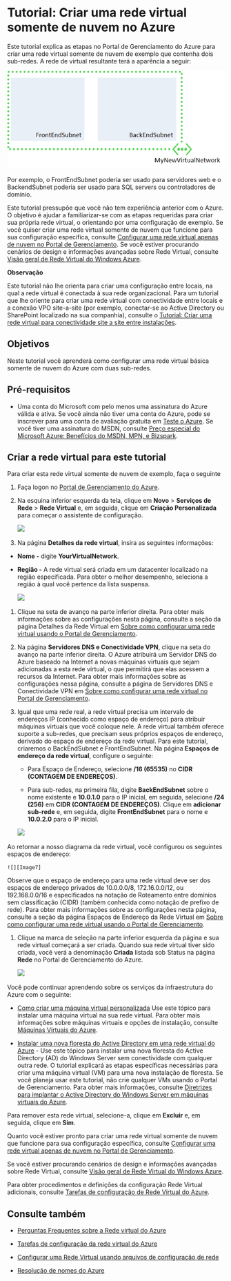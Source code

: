 <properties linkid="manage-services-create-a-virtual-network" urlDisplayName="Tutorial: Create a cloud-only virtual network" pageTitle="Tutorial: Create a cloud-only virtual network" metaKeywords="" description="Learn how to create an example cloud-only Azure Virtual Network in this tutorial." metaCanonical="" services="virtual-machines,virtual-network" documentationCenter="" title="Tutorial: Create a Clound-only Virtual Network in Azure" authors="cherylmc" solutions="" manager="adinah" editor="" />

<tags ms.service="virtual-network" ms.workload="infrastructure-services" ms.tgt_pltfrm="na" ms.devlang="na" ms.topic="article" ms.date="09/29/2014" ms.author="cherylmc" />

# Tutorial: Criar uma rede virtual somente de nuvem no Azure

Este tutorial explica as etapas no Portal de Gerenciamento do Azure para criar uma rede virtual somente de nuvem de exemplo que contenha dois sub-redes. A rede de virtual resultante terá a aparência a seguir:

![createvnet][createvnet]

Por exemplo, o FrontEndSubnet poderia ser usado para servidores web e o BackendSubnet poderia ser usado para SQL servers ou controladores de domínio.

Este tutorial pressupõe que você não tem experiência anterior com o Azure. O objetivo é ajudar a familiarizar-se com as etapas requeridas para criar sua própria rede virtual, o orientando por uma configuração de exemplo. Se você quiser criar uma rede virtual somente de nuvem que funcione para sua configuração específica, consulte [Configurar uma rede virtual apenas de nuvem no Portal de Gerenciamento][Configurar uma rede virtual apenas de nuvem no Portal de Gerenciamento]. Se você estiver procurando cenários de design e informações avançadas sobre Rede Virtual, consulte [Visão geral de Rede Virtual do Windows Azure][Visão geral de Rede Virtual do Windows Azure].

<div class="dev-callout"> 
<b>Observa&ccedil;&atilde;o</b> 
<p>Este tutorial n&atilde;o lhe orienta para criar uma configura&ccedil;&atilde;o entre locais, na qual a rede virtual &eacute; conectada &agrave; sua rede organizacional. Para um tutorial que lhe oriente para criar uma rede virtual com conectividade entre locais e a conex&atilde;o VPO site-a-site (por exemplo, conectar-se ao Active Directory ou SharePoint localizado na sua companhia), consulte o <a href="/pt-br/manage/services/networking/cross-premises-connectivity/">Tutorial: Criar uma rede virtual para conectividade site a site entre instala&ccedil;&otilde;es</a>.</p> 
</div>

## Objetivos

Neste tutorial você aprenderá como configurar uma rede virtual básica somente de nuvem do Azure com duas sub-redes.

## Pré-requisitos

-   Uma conta do Microsoft com pelo menos uma assinatura do Azure válida e ativa. Se você ainda não tiver uma conta do Azure, pode se inscrever para uma conta de avaliação gratuita em [Teste o Azure][Teste o Azure]. Se você tiver uma assinatura do MSDN, consulte [Preço especial do Microsoft Azure: Benefícios do MSDN, MPN, e Bizspark][Preço especial do Microsoft Azure: Benefícios do MSDN, MPN, e Bizspark].

## Criar a rede virtual para este tutorial

Para criar esta rede virtual somente de nuvem de exemplo, faça o seguinte

1.  Faça logon no [Portal de Gerenciamento do Azure][Portal de Gerenciamento do Azure].

2.  Na esquina inferior esquerda da tela, clique em **Novo** \> **Serviços de Rede** \> **Rede Virtual** e, em seguida, clique em **Criação Personalizada** para começar o assistente de configuração.

    ![][0]

3.  Na página **Detalhes da rede virtual**, insira as seguintes informações:

-   **Nome -** digite **YourVirtualNetwork**.

-   **Região -** A rede virtual será criada em um datacenter localizado na região especificada. Para obter o melhor desempenho, seleciona a região à qual você pertence da lista suspensa.

    ![][1]

1.  Clique na seta de avanço na parte inferior direita. Para obter mais informações sobre as configurações nesta página, consulte a seção da página Detalhes da Rede Virtual em [Sobre como configurar uma rede virtual usando o Portal de Gerenciamento][Sobre como configurar uma rede virtual usando o Portal de Gerenciamento].

2.  Na página **Servidores DNS e Conectividade VPN**, clique na seta do avanço na parte inferior direita. O Azure atribuirá um Servidor DNS do Azure baseado na Internet a novas máquinas virtuais que sejam adicionadas a esta rede virtual, o que permitirá que elas acessem a recursos da Internet. Para obter mais informações sobre as configurações nessa página, consulte a página de Servidores DNS e Conectividade VPN em [Sobre como configurar uma rede virtual no Portal de Gerenciamento][Sobre como configurar uma rede virtual usando o Portal de Gerenciamento].

3.  Igual que uma rede real, a rede virtual precisa um intervalo de endereços IP (conhecido como espaço de endereço) para atribuir máquinas virtuais que você coloque nele. A rede virtual também oferece suporte a sub-redes, que precisam seus próprios espaços de endereço, derivado do espaço de endereço da rede virtual. Para este tutorial, criaremos o BackEndSubnet e FrontEndSubnet. Na página **Espaços de endereço da rede virtual**, configure o seguinte:

    -   Para Espaço de Endereço, selecione **/16 (65535)** no **CIDR (CONTAGEM DE ENDEREÇOS)**.

    -   Para sub-redes, na primeira fila, digite **BackEndSubnet** sobre o nome existente e **10.0.1.0** para o IP inicial, em seguida, selecione **/24 (256)** em **CIDR (CONTAGEM DE ENDEREÇOS)**. Clique em **adicionar sub-rede** e, em seguida, digite **FrontEndSubnet** para o nome e **10.0.2.0** para o IP inicial.

    ![][2]

Ao retornar a nosso diagrama da rede virtual, você configurou os seguintes espaços de endereço:

    ![][Image7] 

Observe que o espaço de endereço para uma rede virtual deve ser dos espaços de endereço privados de 10.0.0.0/8, 172.16.0.0/12, ou 192.168.0.0/16 e especificados na notação de Roteamento entre domínios sem classificação (CIDR) (também conhecida como notação de prefixo de rede). Para obter mais informações sobre as configurações nesta página, consulte a seção da página Espaços de Endereço da Rede Virtual em [Sobre como configurar uma rede virtual usando o Portal de Gerenciamento][Sobre como configurar uma rede virtual usando o Portal de Gerenciamento].

1.  Clique na marca de seleção na parte inferior esquerda da página e sua rede virtual começará a ser criada. Quando sua rede virtual tiver sido criada, você verá a denominação **Criada** listada sob Status na página **Rede** no Portal de Gerenciamento do Azure.

    ![][3]

Você pode continuar aprendendo sobre os serviços da infraestrutura do Azure com o seguinte:

-   [Como criar uma máquina virtual personalizada][Como criar uma máquina virtual personalizada] Use este tópico para instalar uma máquina virtual na sua rede virtual. Para obter mais informações sobre máquinas virtuais e opções de instalação, consulte [Máquinas Virtuais do Azure][Máquinas Virtuais do Azure].

-   [Instalar uma nova floresta do Active Directory em uma rede virtual do Azure][Instalar uma nova floresta do Active Directory em uma rede virtual do Azure] - Use este tópico para instalar uma nova floresta do Active Directory (AD) do Windows Server sem conectividade com qualquer outra rede. O tutorial explicará as etapas específicas necessárias para criar uma máquina virtual (VM) para uma nova instalação de floresta. Se você planeja usar este tutorial, não crie qualquer VMs usando o Portal de Gerenciamento. Para obter mais informações, consulte [Diretrizes para implantar o Active Directory do Windows Server em máquinas virtuais do Azure][Diretrizes para implantar o Active Directory do Windows Server em máquinas virtuais do Azure].

Para remover esta rede virtual, selecione-a, clique em **Excluir** e, em seguida, clique em **Sim**.

Quanto você estiver pronto para criar uma rede virtual somente de nuvem que funcione para sua configuração específica, consulte [Configurar uma rede virtual apenas de nuvem no Portal de Gerenciamento][Configurar uma rede virtual apenas de nuvem no Portal de Gerenciamento].

Se você estiver procurando cenários de design e informações avançadas sobre Rede Virtual, consulte [Visão geral de Rede Virtual do Windows Azure][Visão geral de Rede Virtual do Windows Azure].

Para obter procedimentos e definições da configuração Rede Virtual adicionais, consulte [Tarefas de configuração de Rede Virtual do Azure][Tarefas de configuração de Rede Virtual do Azure].

## Consulte também

-   [Perguntas Frequentes sobre a Rede virtual do Azure][Perguntas Frequentes sobre a Rede virtual do Azure]

-   [Tarefas de configuração da rede virtual do Azure][Tarefas de configuração da rede virtual do Azure]

-   [Configurar uma Rede Virtual usando arquivos de configuração de rede][Configurar uma Rede Virtual usando arquivos de configuração de rede]

-   [Resolução de nomes do Azure][Resolução de nomes do Azure]

  [createvnet]: ./media/create-virtual-network/createVNet_06_VNetExample.png
  [Configurar uma rede virtual apenas de nuvem no Portal de Gerenciamento]: http://msdn.microsoft.com/library/azure/dn631643.aspx
  [Visão geral de Rede Virtual do Windows Azure]: http://msdn.microsoft.com/library/windowsazure/jj156007.aspx
  [Teste o Azure]: http://www.windowsazure.com/pricing/free-trial/
  [Preço especial do Microsoft Azure: Benefícios do MSDN, MPN, e Bizspark]: http://azure.microsoft.com/pt-br/pricing/member-offers/msdn-benefits-details/
  [Portal de Gerenciamento do Azure]: http://manage.windowsazure.com/
  [0]: ./media/create-virtual-network/createVNet_01_OpenVirtualNetworkWizard.png
  [1]: ./media/create-virtual-network/createVNet_02_VirtualNetworkDetails.png
  [Sobre como configurar uma rede virtual usando o Portal de Gerenciamento]: http://go.microsoft.com/fwlink/?linkid=248092&clcid=0x409
  [2]: ./media/create-virtual-network/createVNet_04_VirtualNetworkAddressSpaces.png
  [3]: ./media/create-virtual-network/createVNet_05_VirtualNetworkCreatedStatus.png
  [Como criar uma máquina virtual personalizada]: http://www.windowsazure.com/pt-br/manage/windows/how-to-guides/custom-create-a-vm/
  [Máquinas Virtuais do Azure]: http://www.windowsazure.com/pt-br/manage/windows/
  [Instalar uma nova floresta do Active Directory em uma rede virtual do Azure]: http://www.windowsazure.com/pt-br/manage/services/networking/active-directory-forest/
  [Diretrizes para implantar o Active Directory do Windows Server em máquinas virtuais do Azure]: http://msdn.microsoft.com/pt-br/library/windowsazure/jj156090.aspx
  [Tarefas de configuração de Rede Virtual do Azure]: http://go.microsoft.com/fwlink/?linkid=296652&clcid=0x409
  [Perguntas Frequentes sobre a Rede virtual do Azure]: http://go.microsoft.com/fwlink/?LinkId=296650
  [Tarefas de configuração da rede virtual do Azure]: http://go.microsoft.com/fwlink/?LinkId=296652
  [Configurar uma Rede Virtual usando arquivos de configuração de rede]: http://msdn.microsoft.com/pt-br/library/windowsazure/jj156097.aspx
  [Resolução de nomes do Azure]: http://go.microsoft.com/fwlink/?LinkId=248097
